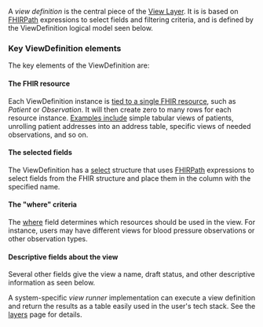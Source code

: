 A _view definition_ is the central piece of the [View Layer](layers.html#the-view-layer).
It is is based on [FHIRPath](https://hl7.org/fhirpath/) expressions to select fields and filtering
criteria, and is defined by the ViewDefinition logical model seen below.

### Key ViewDefinition elements

The key elements of the ViewDefinition are:

#### The FHIR resource

Each ViewDefinition instance is [tied to a single FHIR resource](StructureDefinition-ViewDefinition-definitions.html#diff_ViewDefinition.resource),
such as _Patient_ or _Observation_. It will then create zero to many rows for each resource
instance. [Examples include](StructureDefinition-ViewDefinition-examples.html) simple tabular
views of patients, unrolling patient addresses into an address table, specific views of needed
observations, and so on.

#### The selected fields

The ViewDefinition has a [select](StructureDefinition-ViewDefinition-definitions.html#diff_ViewDefinition.select) structure that uses
[FHIRPath](https://hl7.org/fhirpath/) expressions to select fields from the FHIR structure and place them in the column with the specified name.

#### The "where" criteria

The [where](StructureDefinition-ViewDefinition-definitions.html#diff_ViewDefinition.where) field determines which resources should be used in the view.
For instance, users may have different views for blood pressure observations or other observation types.

#### Descriptive fields about the view

Several other fields give the view a name, draft status, and other descriptive information as seen below.

A system-specific _view runner_ implementation can execute a view definition and
return the results as a table easily used in the user's tech stack. See the [layers](layers.html) page for details.
